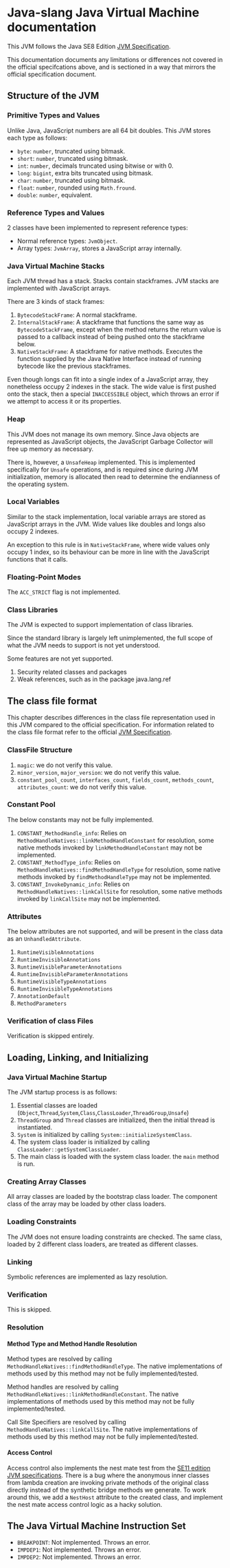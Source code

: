 # Java-slang Java Virtual Machine documentation

This JVM follows the Java SE8 Edition [JVM Specification](https://docs.oracle.com/javase/specs/jvms/se8/html/index.html).

This documentation documents any limitations or differences not covered in the official specifcations above, and is sectioned
in a way that mirrors the official specification document.

## Structure of the JVM

### Primitive Types and Values

Unlike Java, JavaScript numbers are all 64 bit doubles. This JVM stores each type as follows:

- `byte`: `number`, truncated using bitmask.
- `short`: `number`, truncated using bitmask.
- `int`: `number`, decimals truncated using bitwise or with 0.
- `long`: `bigint`, extra bits truncated using bitmask.
- `char`: `number`, truncated using bitmask.
- `float`: `number`, rounded using `Math.fround`.
- `double`: `number`, equivalent.

### Reference Types and Values

2 classes have been implemented to represent reference types:

- Normal reference types: `JvmObject`.
- Array types: `JvmArray`, stores a JavaScript array internally.

### Java Virtual Machine Stacks

Each JVM thread has a stack. Stacks contain stackframes. 
JVM stacks are implemented with JavaScript arrays.

There are 3 kinds of stack frames:

1. `BytecodeStackFrame`: A normal stackframe.
2. `InternalStackFrame`: A stackframe that functions the same way as `BytecodeStackFrame`, except when the method 
   returns the return value is passed to a callback instead of being pushed onto the stackframe below.
3. `NativeStackFrame`: A stackframe for native methods. 
   Executes the function supplied by the Java Native Interface instead of running bytecode like the previous stackframes.

Even though longs can fit into a single index of a JavaScript array, they nonetheless occupy 2 indexes in the stack.
The wide value is first pushed onto the stack, then a special `INACCESSIBLE` object, which throws an error if we attempt to access it or its properties.

### Heap

This JVM does not manage its own memory. Since Java objects are represented as JavaScript objects, the JavaScript Garbage Collector
will free up memory as necessary.

There is, however, a `UnsafeHeap` implemented. This is implemented specifically for `Unsafe` operations, and is required since during JVM initialization,
memory is allocated then read to determine the endianness of the operating system.

### Local Variables

Similar to the stack implementation, local variable arrays are stored as JavaScript arrays in the JVM. Wide values like doubles and longs also occupy 2 indexes.

An exception to this rule is in `NativeStackFrame`, where wide values only occupy 1 index, so its behaviour can be more in line with the JavaScript functions that it calls.

### Floating-Point Modes

The `ACC_STRICT` flag is not implemented.

### Class Libraries

The JVM is expected to support implementation of class libraries.

Since the standard library is largely left unimplemented, the full scope of what the JVM needs to support is not yet understood.

Some features are not yet supported.

1. Security related classes and packages
2. Weak references, such as in the package java.lang.ref

## The class file format

This chapter describes differences in the class file representation used in this JVM compared to the official specification.
For information related to the class file format refer to the official [JVM Specification](https://docs.oracle.com/javase/specs/jvms/se8/html/jvms-4.html).

### ClassFile Structure

1. `magic`: we do not verify this value.
2. `minor_version`, `major_version`: we do not verify this value.
3. `constant_pool_count`, `interfaces_count`, `fields_count`, `methods_count`, `attributes_count`: we do not verify this value.

### Constant Pool

The below constants may not be fully implemented.

1. `CONSTANT_MethodHandle_info`: Relies on `MethodHandleNatives::linkMethodHandleConstant` for resolution, some native methods invoked by `linkMethodHandleConstant` may not be implemented.
2. `CONSTANT_MethodType_info`: Relies on `MethodHandleNatives::findMethodHandleType` for resolution, some native methods invoked by `findMethodHandleType` may not be implemented.
3. `CONSTANT_InvokeDynamic_info`: Relies on `MethodHandleNatives::linkCallSite` for resolution, some native methods invoked by `linkCallSite` may not be implemented.

### Attributes

The below attributes are not supported, and will be present in the class data as an `UnhandledAttribute`.

1. `RuntimeVisibleAnnotations`
2. `RuntimeInvisibleAnnotations`
3. `RuntimeVisibleParameterAnnotations`
4. `RuntimeInvisibleParameterAnnotations`
5. `RuntimeVisibleTypeAnnotations`
6. `RuntimeInvisibleTypeAnnotations`
7. `AnnotationDefault`
8. `MethodParameters`

### Verification of class Files

Verification is skipped entirely.

## Loading, Linking, and Initializing 

### Java Virtual Machine Startup

The JVM startup process is as follows:

1. Essential classes are loaded (`Object`,`Thread`,`System`,`Class`,`ClassLoader`,`ThreadGroup`,`Unsafe`)
2. `ThreadGroup` and `Thread` classes are initialized, then the initial thread is instantiated.
3. `System` is initialized by calling `System::initializeSystemClass`.
4. The system class loader is initialized by calling `ClassLoader::getSystemClassLoader`.
5. The main class is loaded with the system class loader. the `main` method is run.

### Creating Array Classes

All array classes are loaded by the bootstrap class loader. 
The component class of the array may be loaded by other class loaders.

### Loading Constraints

The JVM does not ensure loading constraints are checked. The same class, loaded by 2 different class loaders, are treated as different classes.

### Linking

Symbolic references are implemented as lazy resolution.

### Verification

This is skipped.

### Resolution

#### Method Type and Method Handle Resolution

Method types are resolved by calling `MethodHandleNatives::findMethodHandleType`. The native implementations of methods used by this method may not be fully implemented/tested.

Method handles are resolved by calling `MethodHandleNatives::linkMethodHandleConstant`. The native implementations of methods used by this method may not be fully implemented/tested.

Call Site Specifiers are resolved by calling `MethodHandleNatives::linkCallSite`. The native implementations of methods used by this method may not be fully implemented/tested.

#### Access Control

Access control also implements the nest mate test from the [SE11 edition JVM specifications](https://docs.oracle.com/javase/specs/jvms/se11/html/jvms-5.html#jvms-5.4.4). 
There is a bug where the anonymous inner classes from lambda creation are invoking private methods of the original class directly instead of the synthetic bridge methods we generate.
To work around this, we add a `NestHost` attribute to the created class, and implement the nest mate access control logic as a hacky solution.

## The Java Virtual Machine Instruction Set

- `BREAKPOINT`: Not implemented. Throws an error.
- `IMPDEP1`: Not implemented. Throws an error.
- `IMPDEP2`: Not implemented. Throws an error.
